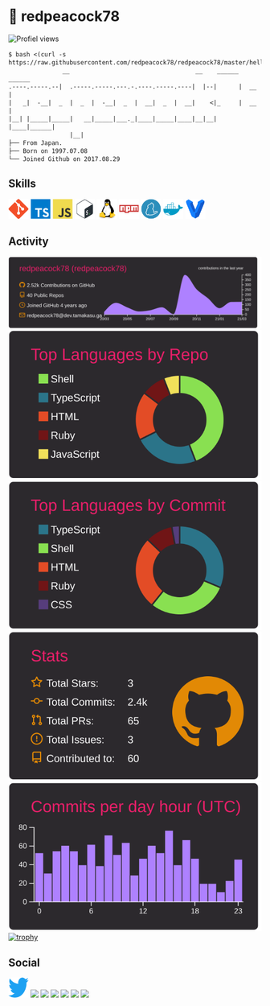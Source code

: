 # :sushi: redpeacock78
![Profiel views](https://komarev.com/ghpvc/?username=redpeacock78)  
```console
$ bash <(curl -s https://raw.githubusercontent.com/redpeacock78/redpeacock78/master/hello.sh)
               __                                   __    ______ ______ 
.----.-----.--|  .-----.-----.---.-.----.-----.----|  |--|      |  __  |
|   _|  -__|  _  |  _  |  -__|  _  |  __|  _  |  __|    <|_     |  __  |
|__| |_____|_____|   __|_____|___._|____|_____|____|__|__| |____|______|
                 |__|
├── From Japan.
├── Born on 1997.07.08
└── Joined Github on 2017.08.29
```
## Skills
<img src="https://raw.githubusercontent.com/devicons/devicon/master/icons/git/git-original.svg" width="40"> <img src="https://raw.githubusercontent.com/devicons/devicon/master/icons/typescript/typescript-original.svg" width="40"> <img src="https://raw.githubusercontent.com/devicons/devicon/master/icons/javascript/javascript-original.svg" width="40"> <img src="https://raw.githubusercontent.com/devicons/devicon/master/icons/bash/bash-original.svg" width="40"> <img src="https://raw.githubusercontent.com/devicons/devicon/master/icons/linux/linux-original.svg" width="40"> <img src="https://raw.githubusercontent.com/devicons/devicon/master/icons/npm/npm-original-wordmark.svg" width="40"> <img src="https://raw.githubusercontent.com/devicons/devicon/master/icons/yarn/yarn-original.svg" width="40"> <img src="https://raw.githubusercontent.com/devicons/devicon/master/icons/docker/docker-plain.svg" width="40"> <img src="https://raw.githubusercontent.com/devicons/devicon/master/icons/vagrant/vagrant-original.svg" width="40">
## Activity
![](https://raw.githubusercontent.com/redpeacock78/redpeacock78/master/profile-summary-card-output/monokai/0-profile-details.svg) 
![](https://raw.githubusercontent.com/redpeacock78/redpeacock78/master/profile-summary-card-output/monokai/1-repos-per-language.svg)![](https://raw.githubusercontent.com/redpeacock78/redpeacock78/master/profile-summary-card-output/monokai/2-most-commit-language.svg)![](https://raw.githubusercontent.com/redpeacock78/redpeacock78/master/profile-summary-card-output/monokai/3-stats.svg)![](https://raw.githubusercontent.com/redpeacock78/redpeacock78/master/profile-summary-card-output/monokai/4-productive-time.svg)  
[![trophy](https://github-profile-trophy.vercel.app/?username=redpeacock78&theme=onedark&no-frame=true)](https://github.com/ryo-ma/github-profile-trophy)
## Social
[<img src="https://raw.githubusercontent.com/devicons/devicon/master/icons/twitter/twitter-original.svg" width="40">](https://twitter.com/kazuki_199778)
[<img src="https://upload.wikimedia.org/wikipedia/commons/4/48/Mastodon_Logotype_%28Simple%29.svg" width="40">](https://mstdn.jp/@redpeacock78)
[<img src="https://cdn.worldvectorlogo.com/logos/sina-weibo-2.svg" width="50">](https://weibo.com/u/5511883870)
[<img src="https://upload.wikimedia.org/wikipedia/commons/4/46/Generic_Feed-icon.svg" width="40">](https://redpeacock78.github.io)
[<img src="https://cdn.worldvectorlogo.com/logos/linkedin-icon-2.svg" width="40">](https://www.linkedin.com/in/redpeacock78)
[<img src="https://upload.wikimedia.org/wikipedia/commons/thumb/5/58/Echo_link-blue_icon_slanted.svg/1200px-Echo_link-blue_icon_slanted.svg.png" width="40">](https://portfolio.forkwell.com/@redpeacock78)
[<img src="https://upload.wikimedia.org/wikipedia/commons/thumb/5/58/Echo_link-blue_icon_slanted.svg/1200px-Echo_link-blue_icon_slanted.svg.png" width="40">](https://findy-code.io/share_profiles/MtDP20ib6UJ7S)
